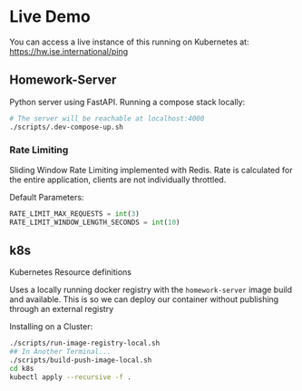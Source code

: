 # Live Demo
You can access a live instance of this running on Kubernetes at:
https://hw.ise.international/ping

## Homework-Server
Python server using FastAPI.
Running a compose stack locally:
```bash
# The server will be reachable at localhost:4000
./scripts/.dev-compose-up.sh

```
### Rate Limiting
Sliding Window Rate Limiting implemented with Redis.
Rate is calculated for the entire application, clients are not individually throttled. 

Default Parameters: 
```python
RATE_LIMIT_MAX_REQUESTS = int(3)
RATE_LIMIT_WINDOW_LENGTH_SECONDS = int(10)
```

## k8s
Kubernetes Resource definitions

Uses a locally running docker registry with the `homework-server` image build and available.
This is so we can deploy our container without publishing through an external registry

Installing on a Cluster:
```bash
./scripts/run-image-registry-local.sh
## In Another Terminal...
./scripts/build-push-image-local.sh
cd k8s
kubectl apply --recursive -f .

```
